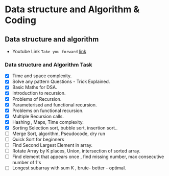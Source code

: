 # Data structure and Algorithm & Coding

## Data structure and algorithm

- Youtube Link `Take you forward` [link](https://www.youtube.com/playlist?list=PLgUwDviBIf0oF6QL8m22w1hIDC1vJ_BHz)

### Data structure and Algorithm Task

- [x] Time and space complexity.
- [x] Solve any pattern Questions - Trick Explained.
- [x] Basic Maths for DSA.
- [x] Introduction to recursion.
- [x] Problems of Recursion.
- [x] Parameterised and functional recursion.
- [x] Problems on functional recursion.
- [x] Multiple Recursion calls.
- [x] Hashing , Maps, Time complexity.
- [x] Sorting Selection sort, bubble sort, insertion sort..
- [ ] Merge Sort, algorithm, Pseudocode, dry run
- [ ] Quick Sort for beginners
- [ ] Find Second Largest Element in array.
- [ ] Rotate Array by K places, Union, intersection of sorted array.
- [ ] Find element that appears once , find missing number, max consecutive number of 1's
- [ ] Longest subarray with sum K , brute- better - optimal.
